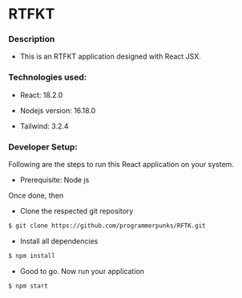 # RTFKT

### Description

- This is an RTFKT application designed with React JSX.

### Technologies used:

- React: 18.2.0

- Nodejs version: 16.18.0

- Tailwind: 3.2.4

### Developer Setup:

Following are the steps to run this React application on your system.

- Prerequisite: Node js

Once done, then

- Clone the respected git repository

```sh
$ git clone https://github.com/programmerpunks/RFTK.git
```

- Install all dependencies

```sh
$ npm install
```

- Good to go. Now run your application

```sh
$ npm start
```
